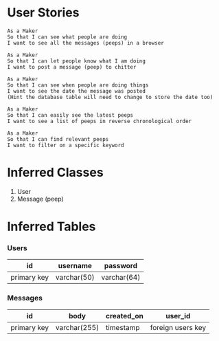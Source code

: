 # User Stories

```
As a Maker
So that I can see what people are doing
I want to see all the messages (peeps) in a browser
```

```
As a Maker
So that I can let people know what I am doing
I want to post a message (peep) to chitter
```

```
As a Maker
So that I can see when people are doing things
I want to see the date the message was posted
(Hint the database table will need to change to store the date too)
```

```
As a Maker
So that I can easily see the latest peeps
I want to see a list of peeps in reverse chronological order
```

```
As a Maker
So that I can find relevant peeps
I want to filter on a specific keyword
```

# Inferred Classes
1. User
1. Message (peep)

# Inferred Tables
### Users
| id | username | password |
| --- | --- | --- |
| primary key | varchar(50) | varchar(64) |

### Messages
| id | body | created_on | user_id |
| --- | --- | --- | --- |
| primary key | varchar(255) | timestamp | foreign users key |